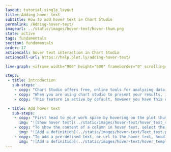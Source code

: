 ```yaml
---     
layout: tutorial-single_layout
title: Adding hover text
subtitle: How to add hover text in Chart Studio
permalink: /Adding-hover-text/
imageurl: ../static/images/hover-text/hover-thum.png
state: active
tags: fundamentals
section: fundamentals
order: 17
actioncall: hover text interaction in Chart Studio
actioncall-url: https://help.plot.ly/adding-hover-text/

live-graph: <iframe width="900" height="800" frameborder="0" scrolling="no" src="https://plot.ly/~PythonPlotBot/3392.embed"></iframe>

steps:
 - title: Introduction
   sub-steps:
    - copy: "Chart Studio offers free, online tools for analyzing data and making graphs. In this guide, you will see how to add, remove, and modify hover text into your graph."
    - copy: "When you are using chart studio to present your results, it would be useful to utilize 'hover text' feature to show the exactra information on the plot without adding these numbers into the plot, and making it over-crowded. To do so, hover over an item in the plot without clicking it, and a tooltip appears including some information about the item being hovered over."
    - copy: "This feature is active by default, however you have this option to modify/omit it."

 - title: Add hover text
   sub-steps:
    - copy: "First head to your work space by hovering on the plot thumbnail and clicking on the 'Editor' bottom. Then go to the 'Traces' section under the 'Style' menu. To modify the hover text head to 'show' property under 'Hoover/Tooltip text' sub-panel and select/deselect the check boxes based on your preferences. There is a possibility to add either of axises, an explanation, and also traces to the hoover text."
      img: "![Show hover text](../static/images/hover-text/hover_text_show.png)"
    - copy: "To show the content of a column in hover text, select the column in 'Text' property under the 'Text' sub-panel. A new text box will appear in 'Hoover/Tooltip text' sub-panel, so you can select the 'text' property which will add this text to the hover text."
      img: "![Add a definition](../static/images/hover-text/Text_text.png)"
    - copy: "To add a pre-defined text, or url to the hover text, head to 'template' in 'Mode' attribute under 'Hoover/Tooltip text' sub-panel. Then, you can add your text/url and style it."
      img: "![Add a definition](../static/images/hover-text/hover_template.png)"
---
```

